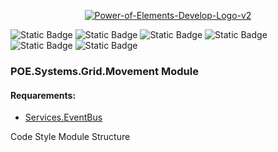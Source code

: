 <p align="center">
<a href="https://ibb.co/3sbBCHt"><img src="https://i.ibb.co/PYyw68B/Power-of-Elements-Develop-Logo-v2.png" alt="Power-of-Elements-Develop-Logo-v2"></a><br>
</p>
  
![Static Badge](https://img.shields.io/badge/Engine-Unity%206000.0.24f1-brightgreen)
![Static Badge](https://img.shields.io/badge/Version-v1.0%20(Alfa)-blue)
![Static Badge](https://img.shields.io/badge/C%23-violet)
![Static Badge](https://img.shields.io/badge/TBS-inactive "Turn-Based Strategy")
![Static Badge](https://img.shields.io/badge/CCG-inactive "Collectable Card Game")
![Static Badge](https://img.shields.io/badge/GBG-inactive "Grid Based Game")

### POE.Systems.Grid.Movement Module
#### Requarements: 
- [Services.EventBus](https://github.com/Are0pag/Services.EventBus)

Code Style
Module Structure
